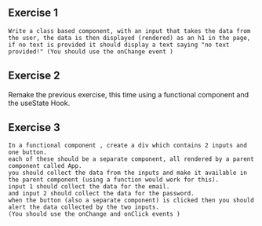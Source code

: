 ## Exercise 1

    Write a class based component, with an input that takes the data from the user, the data is then displayed (rendered) as an h1 in the page, 
    if no text is provided it should display a text saying "no text provided!" (You should use the onChange event ) 

## Exercise 2

   Remake the previous exercise, this time using a functional component and the useState Hook.


## Exercise 3

    In a functional component , create a div which contains 2 inputs and one button.
    each of these should be a separate component, all rendered by a parent component called App.
    you should collect the data from the inputs and make it available in the parent component (using a function would work for this).
    input 1 should collect the data for the email.
    and input 2 should collect the data for the password.
    when the button (also a separate component) is clicked then you should alert the data collected by the two inputs.
    (You should use the onChange and onClick events )
